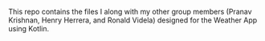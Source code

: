 This repo contains the files I along with my other group members (Pranav Krishnan, Henry Herrera, and Ronald Videla) designed for the Weather App using Kotlin.

